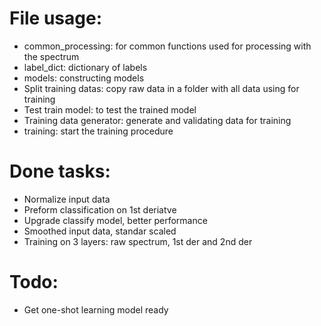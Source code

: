 # File usage:
- common_processing: for common functions used for processing with the spectrum
- label_dict: dictionary of labels
- models: constructing models
- Split training datas: copy raw data in a folder with all data using for training
- Test train model: to test the trained model
- Training data generator: generate and validating data for training
- training: start the training procedure

# Done tasks:
- Normalize input data
- Preform classification on 1st deriatve
- Upgrade classify model, better performance
- Smoothed input data, standar scaled
- Training on 3 layers: raw spectrum, 1st der and 2nd der

# Todo:
- Get one-shot learning model ready